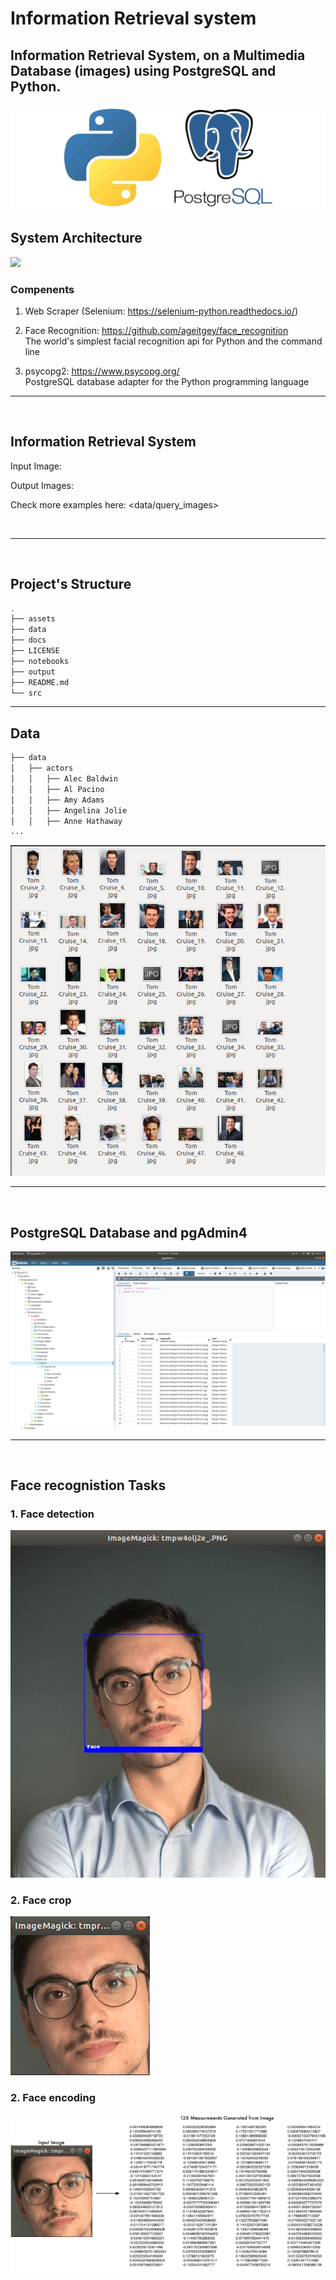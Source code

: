 # Information Retrieval system

## Information Retrieval System, on a Multimedia Database (images) using PostgreSQL and Python.

<img src="assets/python_postgresql.gif">

## System Architecture

<img src="assets/System’s Architecture diagram.png">

### Compenents

1. Web Scraper (Selenium: <https://selenium-python.readthedocs.io/>)

2. Face Recognition: <https://github.com/ageitgey/face_recognition>  
    The world's simplest facial recognition api for Python and the command line

3. psycopg2: <https://www.psycopg.org/>  
    PostgreSQL database adapter for the Python programming language

---
<br>

## Information Retrieval System

Input Image:

Output Images:

Check more examples here: <data/query_images>

<br>

---

<br>

## Project's Structure

```bash
.
├── assets
├── data
├── docs
├── LICENSE
├── notebooks
├── output
├── README.md
└── src
```

---

## Data 

```bash
├── data
│   ├── actors
│   │   ├── Alec Baldwin
│   │   ├── Al Pacino
│   │   ├── Amy Adams
│   │   ├── Angelina Jolie
│   │   ├── Anne Hathaway
...
```

<img src="output/images1.png">

---
<br>

## PostgreSQL Database and pgAdmin4

<img src="output/sql-queries-pgAdmin4-screenshots/pgAdmin4.png">

---
<br>

## Face recognistion Tasks

### 1. Face detection

<img src="assets/face_detection.png">

### 2. Face crop

<img src="assets/face_crop.png">

### 2. Face encoding

<img src="assets/face_recognition_ebmeddings.png">

